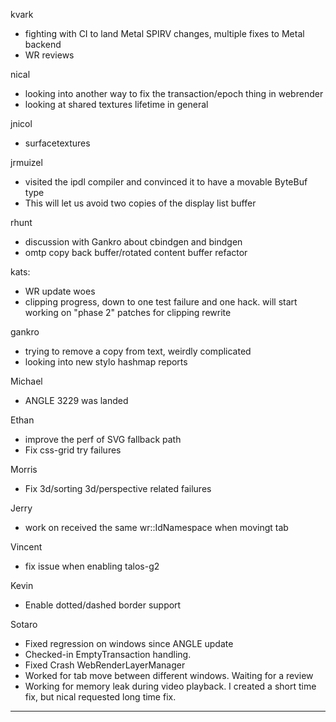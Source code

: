 kvark
* fighting with CI to land Metal SPIRV changes, multiple fixes to Metal backend
* WR reviews



nical
* looking into another way to fix the transaction/epoch thing in webrender
* looking at shared textures lifetime in general



jnicol
* surfacetextures



jrmuizel
* visited the ipdl compiler and convinced it to have a movable ByteBuf type
* This will let us avoid two copies of the display list buffer



rhunt
* discussion with Gankro about cbindgen and bindgen
* omtp copy back buffer/rotated content buffer refactor 



kats:
* WR update woes
* clipping progress, down to one test failure and one hack. will start working on "phase 2" patches for clipping rewrite



gankro
* trying to remove a copy from text, weirdly complicated
* looking into new stylo hashmap reports



Michael
* ANGLE 3229 was landed

Ethan
* improve the perf of SVG fallback path
* Fix css-grid try failures

Morris
* Fix 3d/sorting 3d/perspective related failures

Jerry
* work on received the same wr::IdNamespace when movingt tab

Vincent
* fix issue when enabling talos-g2

Kevin
* Enable dotted/dashed border support



Sotaro
* Fixed regression on windows since ANGLE update
* Checked-in EmptyTransaction handling.
* Fixed Crash WebRenderLayerManager
* Worked for tab move between different windows. Waiting for a review
* Working for memory leak during video playback. I created a short time fix, but nical requested long time fix.

________________


